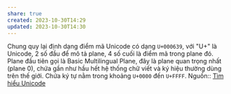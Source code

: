 ```yaml
---
share: true
created: 2023-10-30T14:29
updated: 2023-10-30T14:30
---
```

Chung quy lại định dạng điểm mã Unicode có dạng `U+000639`, với "U+" là Unicode, 2 số đầu để mô tả plane, 4 số cuối là điểm mã trong plane đó. Plane đầu tiên gọi là Basic Multilingual Plane, đây là plane quan trọng nhất (plane 0), chứa gần như hầu hết hệ thống chữ viết và ký hiệu thường dùng trên thế giới. Chứa ký tự nằm trong khoảng `U+0000` đến `U+FFFF`.
Nguồn:: [Tìm hiểu Unicode](https://viblo.asia/p/tim-hieu-unicode-PwRkgVOXeEd)
